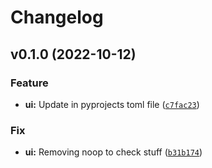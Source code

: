 # Changelog

<!--next-version-placeholder-->

## v0.1.0 (2022-10-12)
### Feature
* **ui:** Update in pyprojects toml file ([`c7fac23`](https://github.com/pandalearnstocode/pyv4/commit/c7fac230201ed8d68b93639f7cb8ab3d32046cd3))

### Fix
* **ui:** Removing noop to check stuff ([`b31b174`](https://github.com/pandalearnstocode/pyv4/commit/b31b1748d7284a63180d96f951e3c6fdb26261d9))
